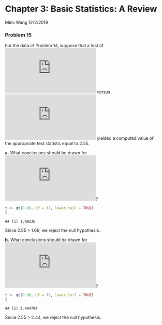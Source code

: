 Chapter 3: Basic Statistics: A Review
================
Mimi Wang
12/2/2019

### Problem 15

For the data of Problem 14, suppose that a test of ![H\_0:\\mu\_1 =
\\mu\_2](https://latex.codecogs.com/png.latex?H_0%3A%5Cmu_1%20%3D%20%5Cmu_2
"H_0:\\mu_1 = \\mu_2") versus ![H\_A:\\mu\_1 \>
\\mu\_2](https://latex.codecogs.com/png.latex?H_A%3A%5Cmu_1%20%3E%20%5Cmu_2
"H_A:\\mu_1 \> \\mu_2") yielded a computed value of the appropriate test
statistic equal to 2.55.

**a.** What conclusions should be drawn for ![\\alpha =
.05](https://latex.codecogs.com/png.latex?%5Calpha%20%3D%20.05
"\\alpha = .05")?

``` r
t <- qt(0.95, df = 33, lower.tail = TRUE)
t
```

    ## [1] 1.69236

Since 2.55 \> 1.69, we reject the null hypothesis.

**b.** What conclusions should be drawn for ![\\alpha =
.01](https://latex.codecogs.com/png.latex?%5Calpha%20%3D%20.01
"\\alpha = .01")?

``` r
t <- qt(0.99, df = 33, lower.tail = TRUE)
t
```

    ## [1] 2.444794

Since 2.55 \> 2.44, we reject the null hypothesis.
